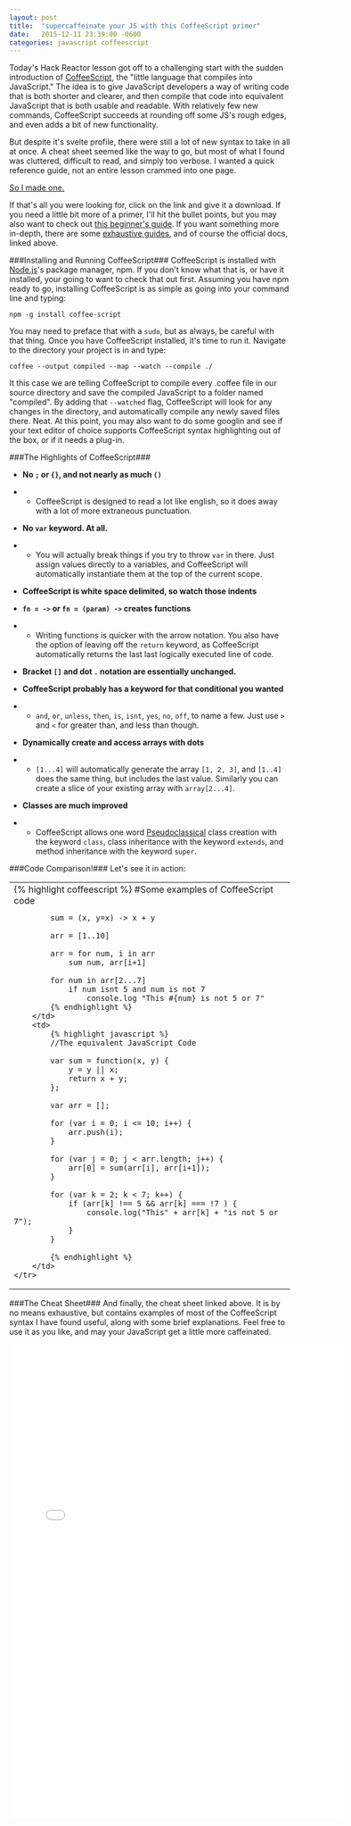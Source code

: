 ```yaml
---
layout: post
title:  "supercaffeinate your JS with this CoffeeScript primer"
date:   2015-12-11 23:39:00 -0600
categories: javascript coffeescript
---
```

Today's Hack Reactor lesson got off to a challenging start with the sudden introduction of [CoffeeScript](http://coffeescript.org/), the "little language that compiles into JavaScript." The idea is to give JavaScript developers a way of writing code that is both shorter and clearer, and then compile that code into equivalent JavaScript that is both usable and readable. With relatively few new commands, CoffeeScript succeeds at rounding off some JS's rough edges, and even adds a bit of new functionality.

But despite it's svelte profile, there were still a lot of new syntax to take in all at once. A cheat sheet seemed like the way to go, but most of what I found was cluttered, difficult to read, and simply too verbose. I wanted a quick reference guide, not an entire lesson crammed into one page.

[So I made one.](/images/coffeescript-cheat-sheet.pdf)

If that's all you were looking for, click on the link and give it a download. If you need a little bit more of a primer, I'll hit the bullet points, but you may also want to check out [this beginner's guide](http://blog.teamtreehouse.com/the-absolute-beginners-guide-to-coffeescript). If you want something more in-depth, there are some [exhaustive guides](http://www.ibm.com/developerworks/web/library/wa-coffee1/index.html), and of course the official docs, linked above.


###Installing and  Running CoffeeScript###
CoffeeScript is installed with [Node.js](https://nodejs.org/)'s package manager, npm. If you don't know what that is, or have it installed, your going to want to check that out first. Assuming you have npm ready to go, installing CoffeeScript is as simple as going into your command line and typing:

```
npm -g install coffee-script
```

You may need to preface that with a `sudo`, but as always, be careful with that thing. Once you have CoffeeScript installed, it's time to run it. Navigate to the directory your project is in and type:

```
coffee --output compiled --map --watch --compile ./
```

It this case we are telling CoffeeScript to compile every .coffee file in our source directory and save the compiled JavaScript to a folder named "compiled". By adding that `--watched` flag, CoffeeScript will look for any changes in the directory, and automatically compile any newly saved files there. Neat. At this point, you may also want to do some googlin and see if your text editor of choice supports CoffeeScript syntax highlighting out of the box, or if it needs a plug-in.


###The Highlights of CoffeeScript###
* **No `;` or `{}`, and not nearly as much `()`**

* * CoffeeScript is designed to read a lot like english, so it does away with a lot of more extraneous punctuation.

* **No `var` keyword. At all.** 

* * You will actually break things if you try to throw `var` in there. Just assign values directly to a variables, and CoffeeScript will automatically instantiate them at the top of the current scope.

* **CoffeeScript is white space delimited, so watch those indents**

* **`fn = ->` or `fn = (param) ->` creates functions**

* * Writing functions is quicker with the arrow notation. You also have the option of leaving off the `return` keyword, as CoffeeScript automatically returns the last last logically executed line of code.

* **Bracket `[]` and dot `.` notation are essentially unchanged.**

* **CoffeeScript probably has a keyword for that conditional you wanted**

* * `and`, `or`, `unless`, `then`, `is`, `isnt`, `yes`, `no`, `off`, to name a few. Just use `>` and `<` for greater than, and less than though.

* **Dynamically create and access arrays with dots**

* * `[1...4]` will automatically generate the array `[1, 2, 3]`, and `[1..4]` does the same thing, but includes the last value. Similarly you can create a slice of your existing array with `array[2...4]`.

* **Classes are much improved**

* * CoffeeScript allows one word [Pseudoclassical](/posts/2015-11-30-tldr-of-classes.html) class creation with the keyword `class`, class inheritance with the keyword `extends`, and method inheritance with the keyword `super`.


###Code Comparison!###
Let's see it in action:

<table>
	<tr>
		<td>
			{% highlight coffeescript %}
			#Some examples of CoffeeScript code
			
			sum = (x, y=x) -> x + y
			
			arr = [1..10]
			
			arr = for num, i in arr
				sum num, arr[i+1]
				
			for num in arr[2...7]
				if num isnt 5 and num is not 7
					console.log "This #{num} is not 5 or 7"
			{% endhighlight %}
		</td>
		<td>
			{% highlight javascript %}
			//The equivalent JavaScript Code
			
			var sum = function(x, y) {
				y = y || x;
				return x + y;
			};
			
			var arr = [];
			
			for (var i = 0; i <= 10; i++) {
				arr.push(i);
			}
			
			for (var j = 0; j < arr.length; j++) {
				arr[0] = sum(arr[i], arr[i+1]);
			}
			
			for (var k = 2; k < 7; k++) {
				if (arr[k] !== 5 && arr[k] === !7 ) {
					console.log("This" + arr[k] + "is not 5 or 7");
				}
			}
			
			{% endhighlight %}
		</td>
	</tr>
</table>


###The Cheat Sheet###
And finally, the cheat sheet linked above. It is by no means exhaustive, but contains examples of most of the CoffeeScript syntax I have found useful, along with some brief explanations. Feel free to use it as you like, and may your JavaScript get a little more caffeinated. 

<embed src="/images/coffeescript-cheat-sheet.pdf" width="600" height="850" alt="pdf" pluginspage="http://www.adobe.com/products/acrobat/readstep2.html">
